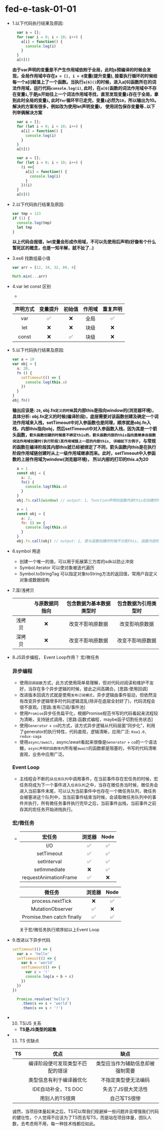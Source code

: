 # fed-e-task-01-01

- 1.以下代码执行结果及原因:
  ```js
    var a = [];
    for (var i = 0; i < 10; i++) {
      a[i] = function() {
        console.log(i)
      }
    }
    a[6]()
  ```
  __由于var声明的变量是不产生作用域依附于全局，此时js预编译的时候会发现，全局作用域中存在`a = [], i = 0`变量(提升变量), 接着执行循环的时候给每一个a[i]赋值上了一个函数。当执行`a[6]()`的时候，进入a[6]函数所在的词法作用域，运行代码`console.log(i)`, 此时，在`a[6]`函数的词法作用域中不存在变量`i`,于是js开始往上一个词法作用域寻找，直至发现变量`i`存在于全局，拿到此时全局的变量`i`, 此时`for`循环早已走完，变量`i`必然为`10`，所以输出为10。解决的方案有很多，例如改为使用let声明变量i， 使用闭包保存变量等..以下列举俩解决方案__

  ```js
    var a = [];
    for (let i = 0; i < 10; i++) {
      a[i] = function() {
        console.log(i)
      }
    }
    a[6]()

    var a = [];
    for (let i = 0; i < 10; i++) {
      (i =>{
        a[i] = function() {
          console.log(i)
        }
      })(i)
    }
    a[6]()
  ```


- 2.以下代码执行结果及原因:

  ```js
  var tmp = 123
  if (1) {
    console.log(tmp)
    let tmp
  }
  ```
  __以上代码会报错，let变量会形成作用域，不可以先使用后声明(好像有个什么暂死区的概念，也是一知半解，就不扯了..)__


- 3.es6 找数组最小值

  ```js
  var arr = [12, 34, 32, 89, 4]

  Math.min(...arr)
  ```

- 4.var let const 区别
  
  * 
  | 声明方式 | 变量提升 | 初始值 | 作用域 | 重复声明 
  | :-----: | :----: | :----: | :----: | :----: |
  | var    | ✅ | ❌ | 全局 | ✅ |
  | let    | ❌ | ❌ | 块级 | ❌ |
  | const  | ❌ | ✅ | 块级 | ❌ |


- 5.以下代码执行结果及原因:

  ```js
  var a = 10
  var obj = {
    a: 20,
    fn () {
      setTimeout(() => {
        console.log(this.a)
      })
    }
  }
  obj.fn()
  ```

  __输出应该是: `20`, obj.fn`定义的时候`其内部this是指向window的(浏览器环境)，具体分析: obj.fn定义的时候(编译阶段)，底层需要对该函数创建及确定一个词法作用域来入栈，setTimeout中对入参函数也是同理，顺序就是obj.fn入栈，内部this指向obj，然后setTimeout中对入参函数入栈，因为其是一个箭头函数，`箭头函数创建的时候是不绑定this的，箭头函数内部的this指向是继承自函数词法作用域创建时(执行阶段)其作用域链上一层的内部this, 详细如下方例子`，与常规的函数在编译阶段其内部this就已经被绑定了不同，箭头函数内this是在执行阶段作用域链创建时从上一级作用域继承而来。此时，setTimeout中入参函数的上层作用域为window(浏览器环境)， 所以内部的打印的this.a为20__

  ```js
    a = 1
    const obj = {
      a: 2,
      fn() {
        console.log(this.a)
      }
    }
    obj.fn.call(window) // output: 1, function声明的函数内部this在创建的时候被分配了this指向window

    a = 1
    const obj = {
      a: 2,
      fn: () => {
        console.log(this.a)
      }
    }
    obj.fn.call(obj) // output: 1, 箭头函数创建的时候不分配this, 函数内部的this继承自上层作用域链，只和上层作用域的this有关
  ```

- 6.symbol 用途
  * 创建一个唯一的值，可以用于拓展第三方库的sdk以防止冲突
  * Symbol.iterator 可以使对象被迭代遍历
  * Symbol.toStringTag 可以指定对象toString方法的返回值，常用户自定义对象或数据结构

- 7.深/浅拷贝

  |  | 与原数据同指向 | 包含数据为基本数据类型时 | 包含数据为引用类型时 |
  | :----: | :----: | :----: | :----: |
  | 浅拷贝 | ❌ | 改变不影响原数据 | 改变影响原数据 |
  | 深拷贝 | ❌ | 改变不影响原数据 | 改变不影响原数据 |

- 8.JS异步编程， Event Loop作用？ 宏/微任务
  ### __异步编程__
    * 使用`回调函数`方式，此方式使用简单易理解，但对代码对阅读和维护不友好，当存在多个异步逻辑的时候，彼此之间高耦合。[思路:使用回调]
    * 改进版本回调方式就是使用`发布订阅模式`，异步逻辑由事件驱动，但依然没有改变异步逻辑增多时代码逻辑混乱(除非在底层全封好了)，代码流程会很不直观。[思路:发布订阅/事件池]
    * 使用`Promise`异步任务扁平化，根据Promise规范书写的代码看起来流程较为清晰，支持链式调用，[思路:函数式编程，maybe函子切割任务状态]
    * 使用`Generator` + `co`的方式，该方式异步逻辑从代码层面“同步化”，利用了generator的执行特性，代码直观，逻辑清晰，应用广泛: `Koa1.0, redux-saga`
    * 使用`async/await`，async/await看起来很像是`Generator` + `co`的一个语法糖，`async声明的函数体内`所有被`await`的函数都是阻塞的，书写的代码清晰直观，业务中应用广泛。

  ### __Event Loop__
    * 主线程会不断的从`任务队列`中调用事件，在当前事件存在宏任务的时候，宏任务将成为下一个事件进入`任务队列`之中，当存在微任务当时候，微任务会进入当前事件末尾，可以认为当前事件中也存在一个微任务队列，微任务会被塞进这个队列中，当当前事件结束当时候，会读取微任务队列中的事件并执行，所有微任务事件执行完毕之后，当前事件出栈，当前事件之前存其的宏任务开始进栈执行。

  ### __宏/微任务__
  * 
    | 宏任务 | 浏览器 | Node |
    | :----: | :----: | :----: |
    | I/O | ✅ | ✅ |
    | setTimeout | ✅ | ✅ |
    | setInterval | ✅ | ✅ |
    | setImmediate | ❌ | ✅ |
    | requestAnimationFrame | ✅ | ❌ |

    | 微任务 | 浏览器 | Node |
    | :----: | :----: | :----: |
    | process.nextTick | ❌ | ✅ |
    | MutationObserver | ✅ | ❌ |
    | Promise.then catch finally	 | ✅ | ✅ |

    关于宏/微任务执行顺序如以上Event Loop

- 9.改进以下异步代码

  ```js
  setTimeout(() => {
    var a = 'hello'
    setTimeout(() => {
      var b = 'world'
      setTimeout(() => {
        var c = '!'
        console.log(a + b + c)
      })
    })
  })

    Promise.resolve('hello')
      .then(s => s + 'world')
      .then(s => s + '!')

  ```

- 10. TS/JS 关系

   * __TS是JS类型的超集__

- 11. TS 优缺点

  | TS | 优点 | 缺点 |
  | :----: | :----: | :----: |
  |  | 编译阶段便可发现类型不匹配的错误 | 类型应当作为辅助信息却被强制需要 |
  |  | 类型信息有利于编译器优化 | 不指定类型便无法编码 |
  |  | IDE自动补全，TS DOC | 失去了JS很大灵活性 |
  |  | 用别人的TS很爽 | 自己写TS很惨 |

  诚然，当项目体量起来之后，TS可以帮我们规避掉一些问题并且增强我们代码的健壮性，个人觉得不应该为了TS而去写TS，而是站在项目体量，团队人数，去考虑用不用，每一种技术栈都应如此。